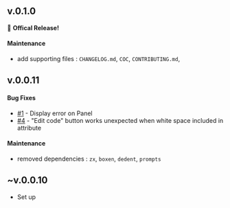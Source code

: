 ## v.0.1.0

🎉 **Offical Release!**

#### Maintenance

- add supporting files : `CHANGELOG.md`, `COC`, `CONTRIBUTING.md`,

## v.0.0.11

#### Bug Fixes

- [#1](https://github.com/daimresearch/sb-addon-permutation-table/issues/1) - Display error on Panel
- [#4](https://github.com/daimresearch/sb-addon-permutation-table/issues/4) - "Edit code" button works unexpected when white space included in attribute

#### Maintenance

- removed dependencies : `zx`, `boxen`, `dedent`, `prompts`

## ~v.0.0.10

- Set up
